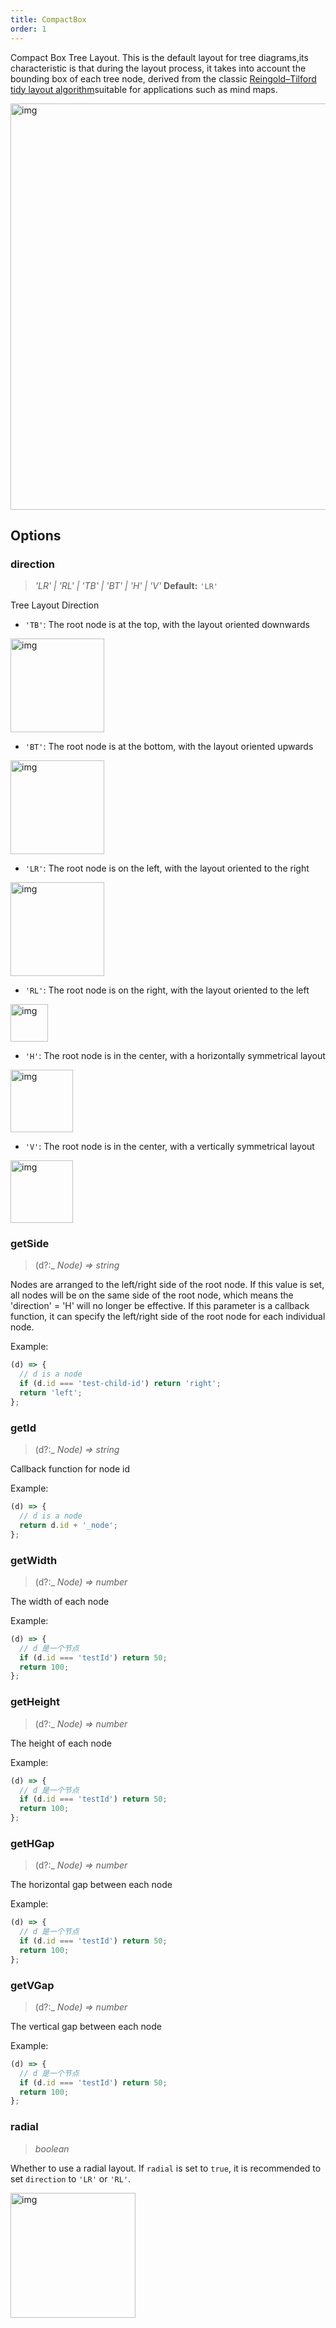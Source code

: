 ```yaml
---
title: CompactBox
order: 1
---
```


Compact Box Tree Layout. This is the default layout for tree diagrams,its characteristic is that during the layout process, it takes into account the bounding box of each tree node, derived from the classic <a href='http://emr.cs.iit.edu/~reingold/tidier-drawings.pdf' target='_blank'>Reingold–Tilford tidy layout algorithm</a>suitable for applications such as mind maps.

<img src='https://gw.alipayobjects.com/mdn/rms_f8c6a0/afts/img/A*z-ESRoHTpvIAAAAAAAAAAABkARQnAQ' width=650 alt='img'/>

## Options

### direction

> _'LR' \| 'RL' \| 'TB' \| 'BT' \| 'H' \| 'V'_ **Default:** `'LR'`

Tree Layout Direction

- `'TB'`: The root node is at the top, with the layout oriented downwards

<img src='https://gw.alipayobjects.com/mdn/rms_f8c6a0/afts/img/A*KrAqTrFbNjMAAAAAAAAAAABkARQnAQ' width=150 alt='img'/>

- `'BT'`: The root node is at the bottom, with the layout oriented upwards

 <img src='https://gw.alipayobjects.com/mdn/rms_f8c6a0/afts/img/A*vNmOTJ4q0uwAAAAAAAAAAABkARQnAQ' width=150 alt='img'/>

- `'LR'`: The root node is on the left, with the layout oriented to the right

<img src='https://gw.alipayobjects.com/mdn/rms_f8c6a0/afts/img/A*ffD6S74MXw4AAAAAAAAAAABkARQnAQ' width=150 alt='img'/>

- `'RL'`: The root node is on the right, with the layout oriented to the left

<img src='https://gw.alipayobjects.com/mdn/rms_f8c6a0/afts/img/A*vTg2SJbtj_sAAAAAAAAAAABkARQnAQ' width=60 alt='img'/>

- `'H'`: The root node is in the center, with a horizontally symmetrical layout

<img src='https://gw.alipayobjects.com/mdn/rms_f8c6a0/afts/img/A*0GsIQISvieYAAAAAAAAAAABkARQnAQ' width=100 alt='img'/>

- `'V'`: The root node is in the center, with a vertically symmetrical layout

<img src='https://gw.alipayobjects.com/mdn/rms_f8c6a0/afts/img/A*E0c8TIYRPYoAAAAAAAAAAABkARQnAQ' width=100 alt='img'/>

### getSide

> (d?:\_ _Node_<!-- -->_) =&gt; string_

Nodes are arranged to the left/right side of the root node. If this value is set, all nodes will be on the same side of the root node, which means the 'direction' = 'H' will no longer be effective. If this parameter is a callback function, it can specify the left/right side of the root node for each individual node.

Example:

```javascript
(d) => {
  // d is a node
  if (d.id === 'test-child-id') return 'right';
  return 'left';
};
```

### getId

> (d?:\_ _Node_<!-- -->_) =&gt; string_

Callback function for node id

Example:

```javascript
(d) => {
  // d is a node
  return d.id + '_node';
};
```

### getWidth

> (d?:\_ _Node_<!-- -->_) =&gt; number_

The width of each node

Example:

```javascript
(d) => {
  // d 是一个节点
  if (d.id === 'testId') return 50;
  return 100;
};
```

### getHeight

> (d?:\_ _Node_<!-- -->_) =&gt; number_

The height of each node

Example:

```javascript
(d) => {
  // d 是一个节点
  if (d.id === 'testId') return 50;
  return 100;
};
```

### getHGap

> (d?:\_ _Node_<!-- -->_) =&gt; number_

The horizontal gap between each node

Example:

```javascript
(d) => {
  // d 是一个节点
  if (d.id === 'testId') return 50;
  return 100;
};
```

### getVGap

> (d?:\_ _Node_<!-- -->_) =&gt; number_

The vertical gap between each node

Example:

```javascript
(d) => {
  // d 是一个节点
  if (d.id === 'testId') return 50;
  return 100;
};
```

### radial

> _boolean_

Whether to use a radial layout. If `radial` is set to `true`, it is recommended to set `direction` to `'LR'` or `'RL'`.

<img src='https://gw.alipayobjects.com/mdn/rms_f8c6a0/afts/img/A*E0c8TIYRPYoAAAAAAAAAAABkARQnAQ' width=200 alt='img'/>
